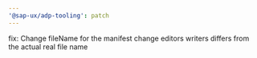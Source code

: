 ```yaml
---
'@sap-ux/adp-tooling': patch
---
```


fix: Change fileName for the manifest change editors writers differs from the actual real file name
